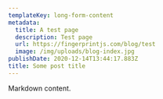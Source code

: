 ```yaml
---
templateKey: long-form-content
metadata:
  title: A test page
  description: Test page
  url: https://fingerprintjs.com/blog/test
  image: /img/uploads/blog-index.jpg
publishDate: 2020-12-14T13:44:17.883Z
title: Some post title
---
```

Markdown content.